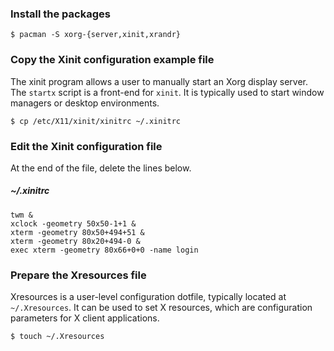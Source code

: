 ### Install the packages
```
$ pacman -S xorg-{server,xinit,xrandr}
```

### Copy the Xinit configuration example file

The xinit program allows a user to manually start an Xorg display server. The `startx` script is a front-end for `xinit`. It is typically used to start window managers or desktop environments.

```
$ cp /etc/X11/xinit/xinitrc ~/.xinitrc
```

### Edit the Xinit configuration file

At the end of the file, delete the lines below.

##### ~/.xinitrc
```
twm &
xclock -geometry 50x50-1+1 &
xterm -geometry 80x50+494+51 &
xterm -geometry 80x20+494-0 &
exec xterm -geometry 80x66+0+0 -name login
```

### Prepare the Xresources file

Xresources is a user-level configuration dotfile, typically located at `~/.Xresources`. It can be used to set X resources, which are configuration parameters for X client applications.

```
$ touch ~/.Xresources
```
